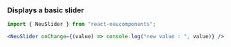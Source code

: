 ### Displays a basic slider ###

```jsx { "props": { "style": { "backgroundColor": "#929292", "textAlign": "center" } } }
import { NeuSlider } from "react-neucomponents";

<NeuSlider onChange={(value) => console.log("new value : ", value)} />
```